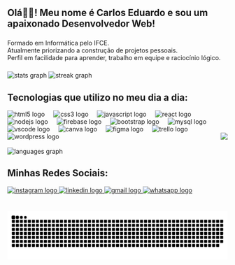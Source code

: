 <h2 align="left">Olá👋🏻! Meu nome é Carlos Eduardo e sou um apaixonado Desenvolvedor Web!</h2>

###

<p align = "left"> Formado em Informática pelo IFCE.
<br>
Atualmente priorizando a construção de projetos pessoais.
<br>
Perfil em facilidade para aprender, trabalho em equipe e raciocínio lógico.
</p>

###

<div align="left">
  <img src="https://github-readme-stats.vercel.app/api?username=cadumaia&hide_title=true&hide_rank=false&show_icons=true&include_all_commits=true&count_private=true&disable_animations=true&theme=react&locale=pt-br&hide_border=true" height="150" alt="stats graph"/>
  <img src="https://streak-stats.demolab.com?user=cadumaia&locale=pt-br&mode=weekly&theme=react&hide_border=true&border_radius=5" height="150" alt="streak graph"/>
</div>

###
<h2> Tecnologias que utilizo no meu dia a dia: </h2>
 <div align="left">
  <img src="https://cdn.jsdelivr.net/gh/devicons/devicon/icons/html5/html5-plain.svg" height="30" alt="html5 logo"/>
  <img width="12" />
  <img src="https://cdn.jsdelivr.net/gh/devicons/devicon/icons/css3/css3-plain.svg" height="30" alt="css3 logo"/>
  <img width="12" />
  <img src="https://cdn.jsdelivr.net/gh/devicons/devicon/icons/javascript/javascript-original.svg" height="30" alt="javascript logo"/>
  <img width="12" />
  <img src="https://cdn.jsdelivr.net/gh/devicons/devicon/icons/react/react-original.svg" height="30" alt="react logo"/>
  <img width="12" />
  <img src="https://cdn.jsdelivr.net/gh/devicons/devicon/icons/nodejs/nodejs-plain.svg" height="30" alt="nodejs logo"/>
  <img width="12" />
  <img src="https://cdn.jsdelivr.net/gh/devicons/devicon/icons/firebase/firebase-plain.svg" height="30" alt="firebase logo"/>
  <img width="12" />
  <img src="https://cdn.jsdelivr.net/gh/devicons/devicon/icons/bootstrap/bootstrap-plain.svg" height="30" alt="bootstrap logo"/>
  <img width="12" />
  <img src="https://cdn.jsdelivr.net/gh/devicons/devicon/icons/mysql/mysql-original.svg" height="30" alt="mysql logo"/>
  <img width="12" />
  <img src="https://cdn.jsdelivr.net/gh/devicons/devicon/icons/vscode/vscode-plain.svg" height="30" alt="vscode logo"/>
  <img width="12" />
  <img src="https://cdn.jsdelivr.net/gh/devicons/devicon/icons/canva/canva-original.svg" height="30" alt="canva logo"/>
  <img width="12" />
  <img src="https://cdn.jsdelivr.net/gh/devicons/devicon/icons/figma/figma-original.svg" height="30" alt="figma logo"/>
  <img width="12" />
  <img src="https://cdn.simpleicons.org/trello/0052CC" height="30" alt="trello logo"/>
  <img width="12" />
  <img src="https://cdn.simpleicons.org/wordpress/21759B" height="30" alt="wordpress logo"/>
   
  <img align="right" height="150"     src="https://camo.githubusercontent.com/2366b34bb903c09617990fb5fff4622f3e941349e846ddb7e73df872a9d21233/68747470733a2f2f63646e2e6472696262626c652e636f6d2f75736572732f3733303730332f73637265656e73686f74732f363538313234332f6176656e746f2e676966"/>
  <br>
  <br>
  
  <img src="https://github-readme-stats.vercel.app/api/top-langs?username=cadumaia&locale=pt-br&hide_title=false&layout=compact&card_width=320&langs_count=5&theme=react&hide_border=true" height="150" alt="languages graph"/>
</div>

###

<h2> Minhas Redes Sociais: </h2>

<div align="left">
  <a href="https://instagram.com/caduumd" target="_blank">
    <img src="https://raw.githubusercontent.com/maurodesouza/profile-readme-generator/master/src/assets/icons/social/instagram/default.svg" width="42" height="30" alt="instagram logo"  />
  </a>
  <a href="https://www.linkedin.com/in/carlos-eduardo-maia" target="_blank">
    <img src="https://raw.githubusercontent.com/maurodesouza/profile-readme-generator/master/src/assets/icons/social/linkedin/default.svg" width="42" height="30" alt="linkedin logo"  />
  </a>
   <a href="mailto:cadumaia15@gmail.com" target="_blank">
    <img src="https://raw.githubusercontent.com/maurodesouza/profile-readme-generator/master/src/assets/icons/social/gmail/default.svg" width="42" height="30" alt="gmail logo"  />
  </a>
  <a href="https://wa.me/5585985599578" target="_blank">
    <img src="https://raw.githubusercontent.com/maurodesouza/profile-readme-generator/master/src/assets/icons/social/whatsapp/default.svg" width="42" height="30" alt="whatsapp logo"  />
  </a>
</div>

###

<br clear="both">

<img src="https://raw.githubusercontent.com/cadumaia/cadumaia/output/snake.svg" alt="Snake animation" />

###
